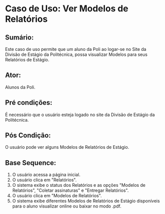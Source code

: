 # Caso de Uso: Ver Modelos de Relatórios

## Sumário: 
Este caso de uso permite que um aluno da Poli ao logar-se no Site da Divisão de Estágio da Politécnica, possa visualizar Modelos para seus Relatórios de Estágio.

## Ator:
Alunos da Poli.

## Pré condições:
É necessário que o usuário esteja logado no site da Divisão de Estágio da Politécnica.

## Pós Condição:
O usuário pode ver alguns Modelos de Relatórios de Estágio.

## Base Sequence:
1. O usuário acessa a página inicial.
2. O usuário clica em "Relatórios".
3. O sistema exibe o status dos Relatórios e as opções "Modelos de Relatórios", "Coletar assinaturas" e "Entregar Relatórios".
4. O usuário clica em "Modelos de Relatórios".
5. O sistema exibe diferentes Modelos de Relatórios de Estágio disponíveis para o aluno visualizar online ou baixar no modo .pdf.

